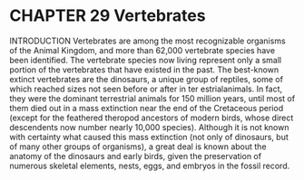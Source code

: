 # CHAPTER 29 Vertebrates

INTRODUCTION Vertebrates are among the most recognizable organisms of the Animal Kingdom, and more than 62,000 vertebrate species have been identified. The vertebrate species now living represent only a small portion of the vertebrates that have existed in the past. The best-known extinct vertebrates are the dinosaurs, a unique group of reptiles, some of which reached sizes not seen before or after in ter estrialanimals. In fact, they were the dominant terrestrial animals for 150 million years, until most of them died out in a mass extinction near the end of the Cretaceous period (except for the feathered theropod ancestors of modern birds, whose direct descendents now number nearly 10,000 species). Although it is not known with certainty what caused this mass extinction (not only of dinosaurs, but of many other groups of organisms), a great deal is known about the anatomy of the dinosaurs and early birds, given the preservation of numerous skeletal elements, nests, eggs, and embryos in the fossil record.